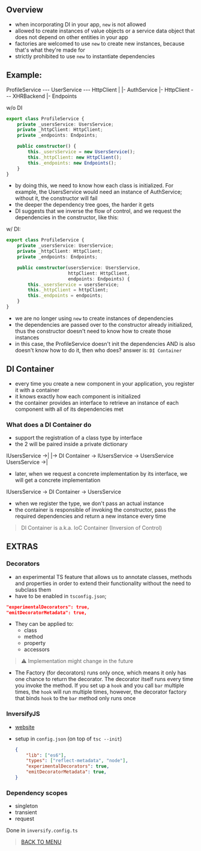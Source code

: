 ## Overview
- when incorporating DI in your app, `new` is not allowed
- allowed to create instances of value objects or a service data object that does not depend on other entities in your app
- factories are welcomed to use `new` to create new instances, because that's what they're made for
- strictly prohibited to use `new` to instantiate dependencies

## Example:

ProfileService --- UserService --- HttpClient
                |               |- AuthService
                |- HttpClient  --- XHRBackend
                |- Endpoints

w/o DI
```typescript
export class ProfileService {
    private _usersService: UsersService;
    private _httpClient: HttpClient;
    private _endpoints: Endpoints;

    public constructor() {
        this._usersService = new UsersService();
        this._httpClient: new HttpClient();
        this._endpoints: new Endpoints();
    }
}
```
- by doing this, we need to know how each class is initialized. For example, the UsersService would need an instance of AuthService; without it, the constructor will fail
- the deeper the dependency tree goes, the harder it gets
- DI suggests that we inverse the flow of control, and we request the dependencies in the constructor, like this:

w/ DI:
```typescript
export class ProfileService {
    private _usersService: UsersService;
    private _httpClient: HttpClient;
    private _endpoints: Endpoints;

    public constructor(usersService: UsersService,
                       httpClient: HttpClient,
                       endpoints: Endpoints) {
        this._usersService = usersService;
        this._httpClient = httpClient;
        this._endpoints = endpoints;
    }
}
```
- we are no longer using `new` to create instances of dependencies
- the dependencies are passed over to the constructor already initialized, thus the constructor doesn't need to know how to create those instances
- in this case, the ProfileService doesn't init the dependencies AND is also doesn't know how to do it, then who does? answer is: `DI Container`

## DI Container
- every time you create a new component in your application, you register it with a container
- it knows exactly how each component is initialized
- the container provides an interface to retrieve an instance of each component with all of its dependencies met

### What does a DI Container do

- support the registration of a class type by interface
- the 2 will be paired inside a private dictionary

IUsersService ->|
                |-> DI Container -> IUsersService -> UsersService
UsersService  ->|

- later, when we request a concrete implementation by its interface, we will get a concrete implementation

IUsersService -> DI Container -> UsersService

- when we register the type, we don't pass an actual instance
- the container is responsible of invoking the constructor, pass the required dependencies and return a new instance every time

> DI Container is a.k.a. IoC Container (Inversion of Control)

## EXTRAS

### Decorators

- an experimental TS feature that allows us to annotate classes, methods and properties in order to extend their functionality without the need to subclass them
- have to be enabled in `tsconfig.json`;
```JSON
"experimentalDecorators": true,
"emitDecoratorMetadata": true,
```
- They can be applied to:
    - class
    - method
    - property
    - accessors

> :warning: Implementation might change in the future

- The Factory (for decorators) runs only once, which means it only has one chance to return the decorator. The decorator itself runs every time you invoke the method. If you set up a `hook` and you call `bar` multiple times, the `hook` will run multiple times, however, the decorator factory that binds `hook` to the `bar` method only runs once


### InversifyJS

- [website](https://inversify.io)

- setup in `config.json` (on top of `tsc --init`)
    ```JSON
    {
        "lib": ["es6"],
        "types": ["reflect-metadata", "node"],
        "experimentalDecorators": true,
        "emitDecoratorMetadata": true,
    }
    ```

### Dependency scopes 
- singleton
- transient
- request

Done in `inversify.config.ts`


> [BACK TO MENU](../README.md)